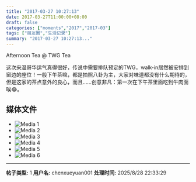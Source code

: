 ```yaml
---
title: "2017-03-27 10:27:13"
date: 2017-03-27T11:00:00+08:00
draft: false
categories: ["moments","2017","2017-03"]
tags: ["朋友圈","生活记录"]
summary: "2017-03-27 10:27:13..."
---
```


Afternoon Tea @ TWG Tea

这次来温哥华运气真得很好，传说中需要排队预定的TWG，walk-in居然被安排到窗边的座位！一般下午茶嘛，都是拍照八卦为主，大家对味道都没有什么期待的，但是这家的茶点意外的良心，而且……创意非凡：第一次在下午茶里面吃到牛肉面唉😂。

## 媒体文件

- ![Media 1](/Moments/photos/2017-03-27/201703271027130.jpg)
- ![Media 2](/Moments/photos/2017-03-27/201703271027131.jpg)
- ![Media 3](/Moments/photos/2017-03-27/201703271027132.jpg)
- ![Media 4](/Moments/photos/2017-03-27/201703271027133.jpg)
- ![Media 5](/Moments/photos/2017-03-27/201703271027134.jpg)
- ![Media 6](/Moments/photos/2017-03-27/201703271027135.jpg)

---

**帖子类型:** 1
**用户名:** chenxueyuan001
**处理时间:** 2025/8/28 22:33:29